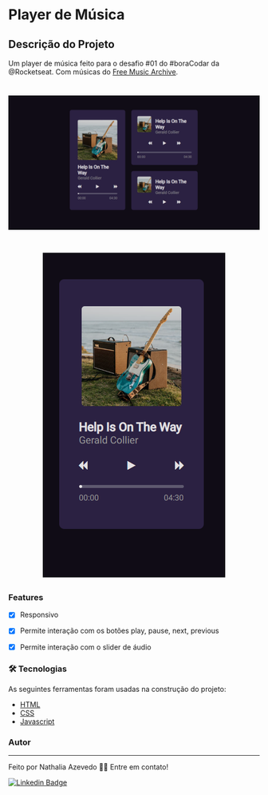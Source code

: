 # Player de Música

## Descrição do Projeto
<p align="left">Um player de música feito para o desafio #01 do #boraCodar da @Rocketseat. Com músicas do <a href="https://freemusicarchive.org/home">Free Music Archive</a>.</p> 

<h1 align="center">
  <img alt="Player de Música" src="./assets/captura10.PNG" />
</h1>

<h1 align="center">
  <img alt="Player de Música" src="./assets/captura9.PNG" />
</h1>

### Features

- [x] Responsivo
- [x] Permite interação com os botões play, pause, next, previous
- [x] Permite interação com o slider de áudio


### 🛠 Tecnologias

As seguintes ferramentas foram usadas na construção do projeto:

- [HTML](https://developer.mozilla.org/pt-BR/docs/Web/HTML)
- [CSS](https://developer.mozilla.org/pt-BR/docs/Web/CSS)
- [Javascript](https://developer.mozilla.org/pt-BR/docs/Web/JavaScript)

### Autor
---

Feito por Nathalia Azevedo 👋🏽 Entre em contato!

[![Linkedin Badge](https://img.shields.io/badge/-Nathalia-blue?style=flat-square&logo=Linkedin&logoColor=white&link=https://www.linkedin.com/in/tgmarinho/)](https://www.linkedin.com/in/azevedo-nathalia/)
